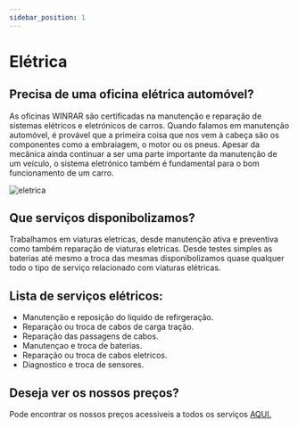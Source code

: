 ```yaml
---
sidebar_position: 1
---
```

# Elétrica

## Precisa de uma oficina elétrica automóvel?
As oficinas WINRAR são certificadas na manutenção e reparação de sistemas elétricos e eletrónicos de carros.
Quando falamos em manutenção automóvel, é provável que a primeira coisa que nos vem à cabeça são os componentes como a embraiagem, o motor ou os pneus. Apesar da mecânica ainda continuar a ser uma parte importante da manutenção de um veículo, o sistema eletrónico também é fundamental para o bom funcionamento de um carro.

![eletrica](https://cdn.discordapp.com/attachments/1049372613945851975/1189596025128759387/eletrica.png?ex=659ebca2&is=658c47a2&hm=78a24572f4a69e1335c549c48cfb411573a8627249ab701502d2d37120482c9f&)

## Que serviços disponibolizamos?
Trabalhamos em viaturas eletricas, desde manutenção ativa e preventiva como também reparação de viaturas eletricas.
Desde testes simples as baterias até mesmo a troca das mesmas disponibolizamos quase qualquer todo o tipo de serviço relacionado com viaturas elétricas.

## Lista de serviços elétricos:

+ Manutenção e reposição do liquido de refirgeração.
+ Reparação ou troca de cabos de carga tração.
+ Reparação das passagens de cabos.
+ Manutençao e troca de baterias.
+ Reparação ou troca de cabos eletricos.
+ Diagnostico e troca de sensores.

## Deseja ver os nossos preços?
Pode encontrar os nossos preços acessiveis a todos os serviços [AQUI.](https://a70563.github.io/TP3/docs/Pre%C3%A7%C3%A1rio/Repara%C3%A7%C3%A3o)

